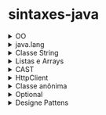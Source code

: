 # sintaxes-java
 <details>
  <summary>OO</summary>
  
  ### Invocando o contrutor da classe pai

 - Em algumas situações é necessário reaproveitar um construtor já declarado em uma classe pai e para explicar como reaproveitar irei demonstrar um situação.
 
 - Temos a classe abstrata Brasileiro que possui seus atributos como final e também tem seu método construtor.A partir da classe Brasileiro, podemos construit outras classes como Pernambucano,Carioca e Amazonense,no entanto os atributos de Brasileiro são finais e só podem ter valores atribuidos no momento de sua declaração.Sendo assim, uma forma de poder modificar o valor desses atributos em outras classes é reaproveitando o método construtor da classe pai.Para fazer isso, basta chamar o método construto da classe matriz com o ´super´, os valores serão recebidos por meio dos parâmetros do método construtor da classe filha.

```java
public abstract Brasileiro{

  private final String nome;
  private final String cpf;
  private final String rg;
  
  public Brasileiro(String nome, String cpf, String rg){
    this.nome = nome;
    this.cpf = cpf;
    this.rg = rg;
  }
}
```
```java
public class Pernambucano extends Brasileiro{

  public Pernambucano(String nome, String cpf, String rg){
    super(nome, cpf, rg);
  }
}
```
### Visibilidade dos métodos

 - Métodos privados são necessários em situações em que parte da lógica de um processo tem um carater mais sigiloso a regra de negócio.
 - `Exemplo`: Temos as classes `Produto` e `Fatura`, a classe Fatura possui o objetivo de calcular os descontos e impostos de uma lista de produtos.Dentro da Fatura, existe o método `calcularTotalAPagar` e esse método chama os métodos privados que `possuem as fórmulas para calcular o Desconto e os impostos`.Dessa forma, o único caminho para chamar os métodos privados é de forma indireta e por meio de um método público.

  
 </details>
 <details>
  <summary>java.lang</summary>
  <details>
   <summary>Classe Object</summary>
   
   ## Classe Object
   - É a superclasse de todas as classes em java e é definida no pacote java.lang.Isso significa que todas as  classes em java herdam a classe Object.

   ### Métodos importantes da classe
   #### equals
   - Este método é usado para comparar se dois objetos são iguais em termos de conteúdo.
   - Por padrão, a comparação desse método é a referência da memória e para comparar o conteúdo, é necessário sobrescrever o método.
   - o método equals não pode ser usado diretamente com tipos primitivos em Java, pois ele é um método de objetos e tipos primitivos não são objetos.
   ```C#
    package Exercicios;

    import java.util.Objects;

    public class App3 {
    private String a;
    private String b;

    public void compare(String a, String b) {
        if(a.equals(b)){
            System.out.println("a é igual a b");
        }else{
            System.out.println("a não é igual a b");
        }

    }

    @Override
    public boolean equals(Object o) {
        if (this == o) return true;
        if (o == null || getClass() != o.getClass()) return false;
        App3 app3 = (App3) o;
        return a == app3.a && b == app3.b;
    }

    public static void main(String[] args) {
        App3 teste = new App3();
        teste.compare("bom dia","bom dia");
    }
}
   ```

  ## toString
  - Usado para retornar uma representação String de um objeto e seus atributos
  - O método não vem com essa funcionalidade por padrão e é necessário sobrescrever para ser possível utiliza-ló de uma forma alternativa.
  - O método não imprime,apenas faz a formatação de saída.
  ```C#
  package Exercicios;

  public class App4 {
    public String nome;
    public int idade;

    @Override
    public String toString() {
        return "App4{" +
                "nome='" + nome + '\'' +
                ", idade=" + idade +
                '}';
    }

    public static void main(String[] args) {
        App4 pessoa = new App4();
        pessoa.nome="Athos";
        pessoa.idade=22;
        System.out.println(pessoa.toString());

    }
}

  ```
  
  </details>
 </details>
 <details>
  <summary>Classe String</summary>
  
  ## Variáveis, armazenamento e Strings
  
  ### Atribuição literal de uma string 
   - Quando é feita a atribuição literal de uma string, a variável é armazenada em um Pool de strings.
   O pool de strings é a memória reservada que o java usa para guardar valores de forma única,
   Ou seja, caso exista duas variáveis com valores idênticos, as duas variáveis irão apontar para
   o mesmo valor no pool de strings e terão o mesmo endereço de memória.
   
   ```java
   String s1 = "Carlos";
   String s2 = "Ana";
   String s3 = "Carlos";
   String s4 = "Ana";
   String s5 = "Luiz";
   ```
  ![Captura de tela de 2023-10-18 19-35-23](https://github.com/AthosGustavo/sintaxes-java/assets/112649935/ed1b116f-7e41-4ebb-96d9-1e1a4b7930cb)

  ### Instânciação da classe String
   - Ao instânciar uma classe, a variável é tratada como um objeto na memória e possui endereço de memória único.

  ## Comparando Strings

  ### Comparando Strings com operador igual
   - O operador de igual é usado para comparar o endereço de memória e não os valores que estão associados a essa memória.

  ```java
    String nomeInstancia = new String("athos");
    String nomeInstanciaDois = new String("athos");
        
    if(nomeInstancia == nomeInstanciaDois){
    System.out.println("nomeInstancia == nomeInstanciaDois");
    }else{
      System.out.println("Não são iguais");  //nao sao iguais
    }
   ```

  ### Comparando Strings com equals()
   - equals compara os valores associados as variáveis

   ```java
    String nomeInstancia = new String("athos");
    String nomeInstanciaDois = new String("athos");
        
    if(nomeInstancia.equals(nomeInstanciaDois)){
    System.out.println("nomeInstancia == nomeInstanciaDois"); // São iguais
    }else{
      System.out.println("Não são iguais");  //nao sao iguais
    }
   ```

  ## Imutabilidade das Strings
   - As Strings são imutáveis, existe uma diferença entre reescrever o valor de uma String e mutar esse valor.Para reescrever basta literamente apagar o valor da String e colocar outro,por sua vez, a mutação é diferente.

  ### Mutação de String
   - Em um exemplo como esse asseguir não modificará o valor da variável nome, será necessário atribuir a mutação a outra variável e o valor antigo ainda continuará existindo.

  ```java
  String nome = "athos";
  String nomeAlterado = nome.toUpperCase();
  System.out.println(nomeAlterado);
  ```

  <details>
  <summary>Métodos String</summary>
   
   ## Métodos String
   
   ### length
   - Usado para retornar o tamanho de uma string ou array
   ```java
   String originalString = "Olá, Mundo!";
        
   int comprimento = originalString.length();
   System.out.println("Comprimento da string: " + comprimento);
   ```
    
  ### substring
  - Usada para extrair uma parte de uma string
  - Ex: substring(int beginIndex, int endIndex)

  ```java
  String originalString = "Olá, Mundo!";

  String substring = originalString.substring(0, 5);
  System.out.println("Substring: " + substring);
  
  ```
  ### concat
  - Usado para unir uma String a outra
  
  ```java
  String originalString = "Olá, Mundo!";

  String outraString = " Isso é um exemplo.";
  String concatenada = originalString.concat(outraString);
  System.out.println("String concatenada: " + concatenada);
  
  ```
    
  ### contains
  - Usado para verificar se uma string comtém uma determinada sequência

  ```java
  String frase = "Java é uma linguagem de programação poderosa.";

  // Verificando se a string contém uma sequência específica
  String sequencia = "linguagem";

  if (frase.contains(sequencia)) {
    System.out.println("A string contém a sequência: " + sequencia);
  } else {
    System.out.println("A string NÃO contém a sequência: " + sequencia);
  }
  ```
  ### replace
  - Usado para substituir caracteres em uma String
  - replace(oldChar, newChar);
  ```java
  String originalString = "Olá, Mundo!";

  String substituida = originalString.replace('o', 'X');
  System.out.println("String com substituição: " + substituida);
  ```
 
 </details> 
</details>
 

<details>
 <summary>Listas e Arrays</summary>
 <details>
  <summary>Arrays simples</summary>

   ## Arrays simples

### Regras dos arrays simples
 - estruturas estáticas
 - Não permiti alocação de valores de forma dinâmica
 - A sua capacidade não pode ser mudada após a declaração, exceto com gambiarras.
 - Não é possível declara um array vazio e após preenche-lo com a quantidade de valores que bem entender.Apenas é possível declara um array com uma capacidade x e após isso preencher com valores a sua campacidade x.

### Sintaxes de declaração de um array simples

**DECLARAÇÃO**

```
int[] numeros;
numeros = new int[capacidade]
```

**INICIALIZAÇÃO:APENAS EXISTE DUAS MANEIRAS DE INICIALIZAR UM ARRAY!**

Usando a palavra chave new
```
int[] numeros = new int[5];
```
alocando os valores na declaração
```
int[] numeros = {1, 2, 3, 4};
```
  
 </details>
 <details>
  <summary>ArrayList</summary>

   ## ArraysList

   ### Regras dos ArraysList
   - Podem crescer e diminuir dinâmicamente

   **DECLARAÇÃO**

   Declarando um array vazio
   ```
   ArrayList<String> listaDeNomes = new ArrayList<>();
   ```

   Declarando um ArrayList com elementos iniciais
   ```
   ArrayList<Integer> numeros = new ArrayList<>(Arrays.asList(1, 2, 3, 4, 5));

   ```
 </details>
</details>

<details>
 <summary>CAST</summary>
 
 ## Cast
 - O cast se baseia na conversão de um tipo de variável para o outro.

 ### cast implícito
 
 ```C#
 int numero = 3;
 double valor = numero;
 ```
 - Colocamos um valor da variável número (tipo int) na variável valor (tipo double) sem usar um cast explícito.Isso funciona,pois qualquer inteiro cabe dentro de um double, por esse motivo o compilador não exibe erro.
 ```C#
 double numeroDouble = 4.75;
 int numeroInt = (int) numeroDouble;
 ```
 - Nesse caso, é necessário fazer um cast explícito, pois um double não cabe um int.




 
</details>

<details>
 <summary>HttpClient</summary>
 
 ## Explicando as principais classes do HttpClient de uma forma simplificada.

 ### HttpClient
 - Responsável por abrir e enviar a solicitação.

 ### HttpRequest
 - Responsável por preparar os detalhes da solicitação, incluindo os métodos HTTP.
 - Define como a solicitação será formatada antes de seer enviada.

 ### HttpResponse
 - Responsável por receber a resposta da requisição
 - Contém informações sobre o código de status da resposta, os cabeçalhos da resposta e o corpo da resposta.
 - Permite  acessar e processar o conteúdo da resposta, como texto, JSON ou outros.

 ```java
 import java.net.URI;
 import java.net.http.HttpClient;
 import java.net.http.HttpRequest;
 import java.net.http.HttpResponse;
 import java.io.IOException;
 import java.net.http.HttpHeaders;

 public class Main {
     public static void main(String[] args) throws IOException, InterruptedException {

         String regiao = "Brasil";
         // HttpClient é uma classe abstrata e newHttpClient() é um método estático
         HttpClient httpClient = HttpClient.newHttpClient();

         String chaveApi = "8d477a13299a1dc90901fac477cc83d3";
         String apiUrl = "http://api.openweathermap.org/data/2.5/weather?q=" + regiao + "&appid=" + chaveApi;

         HttpRequest requisicao = HttpRequest.newBuilder()
             .uri(URI.create(apiUrl))
             .build();

         HttpResponse<String> resposta = httpClient.send(requisicao, HttpResponse.BodyHandlers.ofString());

         int statusCode = resposta.statusCode();
         String responseBody = resposta.body();

         System.out.println("Código de status: " + statusCode);
         System.out.println("Resposta do servidor:");
         System.out.println(responseBody);
     }
  }

 ```

</details>
<details>
 <summary>Classe anônima</summary>

 # Classe anônima
 - A classe anônima pode ser usada para obter métodos implementados em uma interface pelo motivo de desacoplamento de um método a partir de uma classe.Ao invés de implementar o método na classe, o método é implementado em uma interface.

 ## Situações onde é indicado o uso de uma classe anônima
 - Métodos simples e curtos que não são reutilizados e precisam ser flexíveis para serem usados em diferentes cenários.

 ## Situações onde não é indicado o uso de uma classe anônima
 - `Quando a implementação precisa ser reutilizada`
 - `Quando a implementação é complexa:` Se a implementação do método é complexa e contém muitas linhas de código, pode ser melhor criar uma classe separada.

 *EXEMPLO USANDO CLASSE ANÔNIMA*
 ```java
 public interface CalculosMontagemCarro{
  public void calculosMontagemCarro();
 }

public class CarroCustoMontagem{

  public void carroValorTotal(CalculosMontagemCarro calculosMontagemCarro){
    //régra de negócio
   }
 }

 CarroCustoMontagem carroCustoMontagem = new CarroCustoMontagem();

 carroCustoMontagem.carroValorTotal(new CalculosMontagemCarro(){

   @Override
   public void calculosMontagemCarro(){
     //régra de negócio
   }
  
 });
 ```
 *SEM USAR CLASSE ANÔNIMA*
 ```java
  public class CarroCustoMontagem{

   public void carroValorTotal(CalculosMontagemCarro calculosMontagemCarro){
     //régra de negócio
   }
  }

  public class CalculosMontagemCarroImpl implements CalculosMontagemCarro {
   @Override
   public void calculosMontagemCarro(){
     //régra de negócio
   }
  }

  CarroCustoMontagem carroCustoMontagem = new CarroCustoMontagem();
  CalculosMontagemCarro calculosMontagemCarro = new CalculosMontagemCarroImpl();

  carroCustoMontagem.carroValorTotal(calculosMontagemCarro);
 ```
   
</details>
<details>
 <summary>Optional</summary>

 # Optional

 ## Optional.ofNullable
 Usado para lidar com possíveis valores nulos de forma segura
 <hr/>
 
 *EXEMPLO 1º: REALIZANDO UMA AÇÃO COM BASE EM UM VALOR NÃO NULO*
 
 ```java
  String nome = "Maria";
  Optional<String> optionalNome = Optional.ofNullable(nome);
  optionalNome.ifPresent(valor -> System.out.println("Nome: " + valor));
 ```
 *EXEMPLO 2º*: PRÉ DEFININDO VALOR EM CASO DE NULIDADE
  - Se nome for nulo, nomeFinal receberá "SEM NOME". Caso contrário, nomeFinal receberá o valor da variável nome
 
 ```java
 String nome = "Carlos"; // Nome diferente de null
 Optional<String> optionalNome = Optional.ofNullable(nome);

 String nomeFinal = optionalNome.orElse("SEM NOME");
 System.out.println("Nome final: " + nomeFinal);

 ```
 
 *EXEMPLO 3º: PRÉ DEFININDO UM VALOR DINÂMICO ATRAVÉS DE UMA FUNÇÃO EM CASO DE NULIDADE*
  ```java
  optional.orElseGet(() -> funcao())
  ```
  
  ### Diferenças entre orElse e orElseGet
  
  #### orElse
  - O valor alternativo é sempre avaliado, mesmo que não seja necessário. Se o Optional contém um valor, ele será retornado, mas o valor alternativo já foi processado.
  - Útil para valores prontos ou simples.

  #### orElseGet:
  - O valor alternativo é avaliado somente se o Optional estiver vazio.
  - Ideal para valores que demandam processamento ou operações caras.
  
</details>
<details>
 <summary>Designe Pattens</summary>

 <details>
  <summary>Chains Of Responsability</summary>
  
  # Chains Of Responsability
  - O Designer pode ser interpretado como uma corrente de objetos onde cada
objeto vai possuir um algorítmo em particular e uma referência para o próximo nó
da corrente.
  - Como todos os nó irão ter em comum a referência para o próximo objeto
e um método onde a lógica será executada, deve ser usada uma classe abstrata para garantir o padrão e a abstração.
  - No fluxo de execução, com base em uma condição interna ao objeto, o seu algoritmo em
particular pode ser executado ou o próximo nó pode ser chamado.
  - Como a corrente deve ter um fim, o último nó pode ser um objeto que executa um método padrão ou retorna um valor booleano.

![chains-of-responsability drawio](https://github.com/user-attachments/assets/7af7061a-bb25-4995-af67-25632f5556a4)


## Implementação sem o padrão
```java
public Boolean validarRegrasParaInserirCarteiraImovel(CarteiraImovel carteiraImovel,List<Integer> listaRegrasDaCarteira) {		
	this.listaRegrasDaCarteira = carregarRegrasFiltradasTipo(FiltroCarteiraRegra.REGRA_TIPO_INSERCAO);

	if (listaRegrasDaCarteira.contains(EnumRegras.REGRA_PROIBIDO_INSERIR_IMOVEL_REMOVIDO_FALTA_ATUACAO.getRegra())) {
		if (imovelRemovidoPorfaltaAtuacao(carteiraImovel)) {
			return Boolean.FALSE;
		}

		carteiraImovel.getIndicadorPossivelRecuperar();
	}

	if (listaRegrasDaCarteira.contains(EnumRegras.REGRA_PROIBIDO_INSERIR_IMOVEL_CATEGORIA_PUBLICA.getRegra())) {
		if (imovelCategoriaNaoPermitida(carteiraImovel)) {
			return Boolean.FALSE;
		}
	}

	if (listaRegrasDaCarteira.contains(EnumRegras.REGRA_PROIBIDO_INSERIR_IMOVEL_CADASTRADO_APOS_BASELINE.getRegra())) {
		if (imovelInseridoAposBaseline(carteiraImovel)) {
			return Boolean.FALSE;
		}
	}

	return Boolean.TRUE;		 			
}
```

## Implementação com o padrão

```java
package com.carteira.performance.Model;

import java.util.List;

public abstract class Regra {
	
	protected Regra proxima;
	
	public Regra(Regra regra) {
		this.proxima = regra;
	}
	
	public abstract Boolean validar(CarteiraImovel carteiraImovel, List<Integer> listaRegrasDaCarteira);
}

```
```java
package com.carteira.performance.Model;

import java.util.List;

public class ImovelInseridoAposBaseline extends Regra{
	public ImovelInseridoAposBaseline(Regra regra) {
		super(regra);
		// TODO Auto-generated constructor stub
	}


	@Override
	public Boolean validar(CarteiraImovel carteiraImovel, List<Integer> listaRegrasDaCarteira) {
		if(listaRegrasDaCarteira.contains(EnumRegras.REGRA_PROIBIDO_INSERIR_IMOVEL_CADASTRADO_APOS_BASELINE.getRegra())) {
			System.out.println("Validando regra ImovelInseridoAposBaseline....Imovel inválido");
			return false;
		}else {
			System.out.println("Próxima regra");
			return super.proxima.validar(carteiraImovel, listaRegrasDaCarteira);
		}
		
	}
}

package com.carteira.performance.Model;

import java.util.List;

public class ImovelRemovidoPorfaltaAtuacao extends Regra{

	public ImovelRemovidoPorfaltaAtuacao(Regra regra) {
		super(regra);
	}
	
	@Override
	public Boolean validar(CarteiraImovel carteiraImovel, List<Integer> listaRegrasDaCarteira) {
		if(listaRegrasDaCarteira.contains(EnumRegras.REGRA_PROIBIDO_INSERIR_IMOVEL_REMOVIDO_FALTA_ATUACAO.getRegra())) {
			System.out.println("Validando regra ImovelRemovidoPorfaltaAtuacao....Imovel inválido");
			return false;
		}else {
			System.out.println("Próxima regra");
			return super.proxima.validar(carteiraImovel, listaRegrasDaCarteira);
		}
		
	}

	
	
}

package com.carteira.performance.Model;

import java.util.List;

public class ImovelCategoriaNaoPermitida extends Regra {

	public ImovelCategoriaNaoPermitida(Regra regra) {
		super(regra);
		// TODO Auto-generated constructor stub
	}

	@Override
	public Boolean validar(CarteiraImovel carteiraImovel, List<Integer> listaRegrasDaCarteira) {
		if(listaRegrasDaCarteira.contains(EnumRegras.REGRA_PROIBIDO_INSERIR_IMOVEL_CATEGORIA_PUBLICA.getRegra())) {
			System.out.println("Validando regra ImovelCategoriaNaoPermitida....Imovel inválido");
			return false;
		}else {
			System.out.println("Próxima regra");
			return super.proxima.validar(carteiraImovel, listaRegrasDaCarteira);
		}
		
	}

}

```
```java
package com.carteira.performance.Model;

import java.util.List;

public class ImovelValido extends Regra {

	public ImovelValido() {
		super(null);
		// TODO Auto-generated constructor stub
	}

	@Override
	public Boolean validar(CarteiraImovel carteiraImovel, List<Integer> listaRegrasDaCarteira) {
		return true;
	}

}
 

```
  
 </details>

</details>


